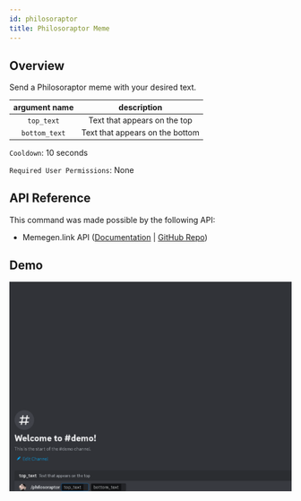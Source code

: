 ```yaml
---
id: philosoraptor
title: Philosoraptor Meme
---
```


## Overview

Send a Philosoraptor meme with your desired text.

| argument name |           description           |
| :-----------: | :-----------------------------: |
|  `top_text`   |  Text that appears on the top   |
| `bottom_text` | Text that appears on the bottom |

`Cooldown`: 10 seconds

`Required User Permissions`: None

## API Reference

This command was made possible by the following API:

- Memegen.link API ([Documentation](https://memegen.link/) | [GitHub Repo](https://github.com/jacebrowning/memegen))

## Demo

![Philosoraptor Meme Command Demo Gif](../../../public/memes/philosoraptor.gif)
